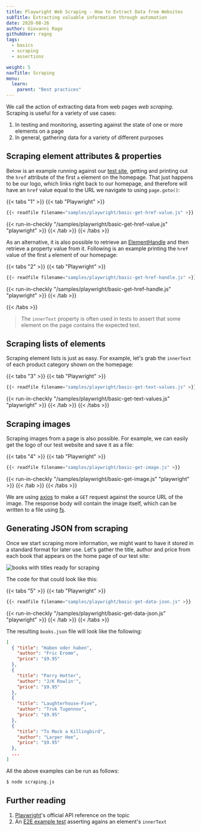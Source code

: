 ```yaml
---
title: Playwright Web Scraping - How to Extract Data from Websites
subTitle: Extracting valuable information through automation
date: 2020-08-26
author: Giovanni Rago
githubUser: ragog
tags:
  - basics
  - scraping
  - assertions

weight: 5
navTitle: Scraping
menu:
  learn:
    parent: "Best practices"
---
```


We call the action of extracting data from web pages _web scraping_. Scraping is useful for a variety of use cases:

1. In testing and monitoring, asserting against the state of one or more elements on a page
2. In general, gathering data for a variety of different purposes

<!-- more -->

## Scraping element attributes & properties

Below is an example running against our [test site](https://danube-web.shop/), getting and printing out the `href` attribute of the first `a` element on the homepage. That just happens to be our logo, which links right back to our homepage, and therefore will have an `href` value equal to the URL we navigate to using `page.goto()`:

{{< tabs "1" >}}
{{< tab "Playwright" >}}
```js 7
{{< readfile filename="samples/playwright/basic-get-href-value.js" >}}
```
{{< run-in-checkly "/samples/playwright/basic-get-href-value.js" "playwright"  >}}
{{< /tab >}}
{{< /tabs >}}

As an alternative, it is also possible to retrieve an [ElementHandle](https://playwright.dev/docs/api/class-elementhandle) and then retrieve a property value from it. Following is an example printing the `href` value of the first `a` element of our homepage:

{{< tabs "2" >}}
{{< tab "Playwright" >}}
```js 7,8
{{< readfile filename="samples/playwright/basic-get-href-handle.js" >}}
```
{{< run-in-checkly "/samples/playwright/basic-get-href-handle.js" "playwright"  >}}
{{< /tab >}}

{{< /tabs >}}

> The `innerText` property is often used in tests to assert that some element on the page contains the expected text.

## Scraping lists of elements

Scraping element lists is just as easy. For example, let's grab the `innerText` of each product category shown on the homepage:

{{< tabs "3" >}}
{{< tab "Playwright" >}}
```js 7-9
{{< readfile filename="samples/playwright/basic-get-text-values.js" >}}
```
{{< run-in-checkly "/samples/playwright/basic-get-text-values.js" "playwright"  >}}
{{< /tab >}}
{{< /tabs >}}

## Scraping images

Scraping images from a page is also possible. For example, we can easily get the logo of our test website and save it as a file:

{{< tabs "4" >}}
{{< tab "Playwright" >}}
```js [9,11,12]
{{< readfile filename="samples/playwright/basic-get-image.js" >}}
```
{{< run-in-checkly "/samples/playwright/basic-get-image.js" "playwright"  >}}
{{< /tab >}}
{{< /tabs >}}

We are using [axios](https://github.com/axios/axios) to make a `GET` request against the source URL of the image. The response body will contain the image itself, which can be written to a file using [fs](https://nodejs.org/api/fs.html).

## Generating JSON from scraping

Once we start scraping more information, we might want to have it stored in a standard format for later use. Let's gather the title, author and price from each book that appears on the home page of our test site:

![books with titles ready for scraping](/samples/images/basics-scraping-1.png)

The code for that could look like this:

{{< tabs "5" >}}
{{< tab "Playwright" >}}
```js
{{< readfile filename="samples/playwright/basic-get-data-json.js" >}}
```
{{< run-in-checkly "/samples/playwright/basic-get-data-json.js" "playwright"  >}}
{{< /tab >}}
{{< /tabs >}}

The resulting `books.json` file will look like the following:

```json
[
  { "title": "Haben oder haben",
    "author": "Fric Eromm",
    "price": "$9.95"
  },
  {
    "title": "Parry Hotter",
    "author": "J/K Rowlin'",
    "price": "$9.95"
  },
  {
    "title": "Laughterhouse-Five",
    "author": "Truk Tugennov",
    "price": "$9.95"
  },
  {
    "title": "To Mock a Killingbird",
    "author": "Larper Hee",
    "price": "$9.95"
  },
  ...
]
```

All the above examples can be run as follows:

```sh
$ node scraping.js
```

## Further reading
1. [Playwright](https://playwright.dev/docs/assertions#text-content)'s official API reference on the topic
2. An [E2E example test](/learn/playwright/testing-coupons/) asserting agains an element's `innerText`

